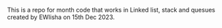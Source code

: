This is a repo for month code that works in Linked list, stack and quesues created by EWlisha on 15th Dec 2023.
